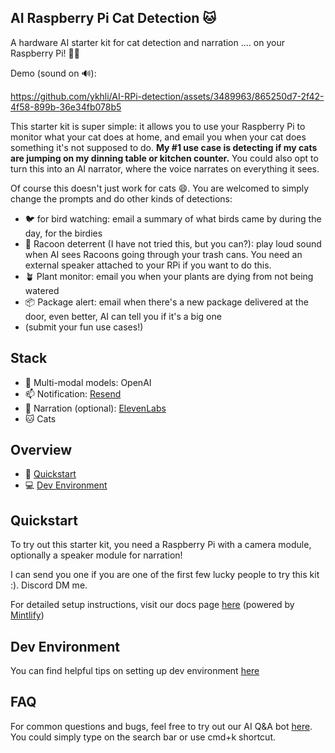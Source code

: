 ## AI Raspberry Pi Cat Detection 🐱

A hardware AI starter kit for cat detection and narration .... on your Raspberry Pi! 🥧🍓

Demo (sound on 🔊):

https://github.com/ykhli/AI-RPi-detection/assets/3489963/865250d7-2f42-4f58-899b-36e34fb078b5

This starter kit is super simple: it allows you to use your Raspberry Pi to monitor what your cat does at home, and email you when your cat does something it's not supposed to do. **My #1 use case is detecting if my cats are jumping on my dinning table or kitchen counter.** You could also opt to turn this into an AI narrator, where the voice narrates on everything it sees.

Of course this doesn't just work for cats 😄. You are welcomed to simply change the prompts and do other kinds of detections:

- 🐦 for bird watching: email a summary of what birds came by during the day, for the birdies
- 🐻 Racoon deterrent (I have not tried this, but you can?): play loud sound when AI sees Racoons going through your trash cans. You need an external speaker attached to your RPi if you want to do this.
- 🪴 Plant monitor: email you when your plants are dying from not being watered
- 📦 Package alert: email when there's a new package delivered at the door, even better, AI can tell you if it's a big one
- (submit your fun use cases!)

## Stack

- 🧠 Multi-modal models: OpenAI
- 📫 Notification: [Resend](https://resend.com/)
- 📢 Narration (optional): [ElevenLabs](https://elevenlabs.io/)
- 🐱 Cats

## Overview

- 🚀 [Quickstart](#quickstart)
- 💻 [Dev Environment](#dev-environment)

## Quickstart

To try out this starter kit, you need a Raspberry Pi with a camera module, optionally a speaker module for narration!

I can send you one if you are one of the first few lucky people to try this kit :). Discord DM me.

For detailed setup instructions, visit our docs page [here](https://ai-cat-detection.yoko.dev/) (powered by [Mintlify](https://mintlify.com/))

## Dev Environment

You can find helpful tips on setting up dev environment [here](https://ai-cat-detection.yoko.dev/dev-environment)

## FAQ

For common questions and bugs, feel free to try out our AI Q&A bot [here](https://ai-cat-detection.yoko.dev/introduction). You could simply type on the search bar or use cmd+k shortcut.
